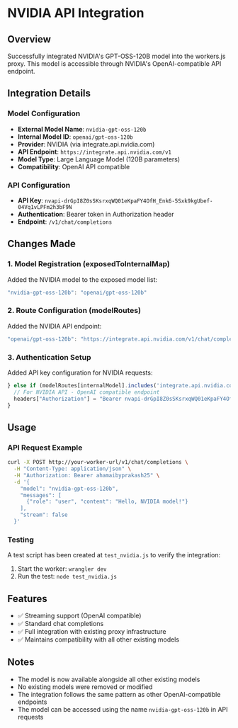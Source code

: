 # NVIDIA API Integration

## Overview
Successfully integrated NVIDIA's GPT-OSS-120B model into the workers.js proxy. This model is accessible through NVIDIA's OpenAI-compatible API endpoint.

## Integration Details

### Model Configuration
- **External Model Name**: `nvidia-gpt-oss-120b`
- **Internal Model ID**: `openai/gpt-oss-120b`
- **Provider**: NVIDIA (via integrate.api.nvidia.com)
- **API Endpoint**: `https://integrate.api.nvidia.com/v1`
- **Model Type**: Large Language Model (120B parameters)
- **Compatibility**: OpenAI API compatible

### API Configuration
- **API Key**: `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`
- **Authentication**: Bearer token in Authorization header
- **Endpoint**: `/v1/chat/completions`

## Changes Made

### 1. Model Registration (exposedToInternalMap)
Added the NVIDIA model to the exposed model list:
```javascript
"nvidia-gpt-oss-120b": "openai/gpt-oss-120b"
```

### 2. Route Configuration (modelRoutes)
Added the NVIDIA API endpoint:
```javascript
"openai/gpt-oss-120b": "https://integrate.api.nvidia.com/v1/chat/completions"
```

### 3. Authentication Setup
Added API key configuration for NVIDIA requests:
```javascript
} else if (modelRoutes[internalModel].includes('integrate.api.nvidia.com')) {
  // For NVIDIA API - OpenAI compatible endpoint
  headers["Authorization"] = "Bearer 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";
}
```

## Usage

### API Request Example
```bash
curl -X POST http://your-worker-url/v1/chat/completions \
  -H "Content-Type: application/json" \
  -H "Authorization: Bearer ahamaibyprakash25" \
  -d '{
    "model": "nvidia-gpt-oss-120b",
    "messages": [
      {"role": "user", "content": "Hello, NVIDIA model!"}
    ],
    "stream": false
  }'
```

### Testing
A test script has been created at `test_nvidia.js` to verify the integration:
1. Start the worker: `wrangler dev`
2. Run the test: `node test_nvidia.js`

## Features
- ✅ Streaming support (OpenAI compatible)
- ✅ Standard chat completions
- ✅ Full integration with existing proxy infrastructure
- ✅ Maintains compatibility with all other existing models

## Notes
- The model is now available alongside all other existing models
- No existing models were removed or modified
- The integration follows the same pattern as other OpenAI-compatible endpoints
- The model can be accessed using the name `nvidia-gpt-oss-120b` in API requests